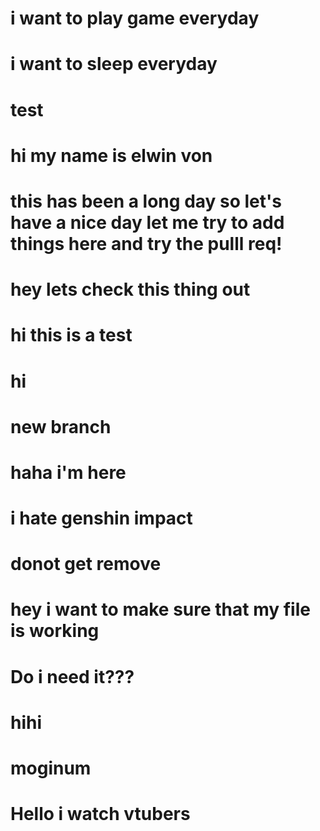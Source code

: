 # i want to play game everyday
# i want to sleep everyday

# test
# hi my name is elwin von
# this has been a long day so let's have a nice day let me try to add things here and try the pulll req!
# hey lets check this thing out
# hi this is a test
# hi
# new branch 
# haha i'm here
# i hate genshin impact
# donot get remove
# hey i want to make sure that my file is working
# Do i need it???
# hihi
# moginum
# Hello i watch vtubers